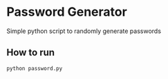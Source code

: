 # Password Generator
Simple python script to randomly generate passwords

## How to run
```
python password.py
```
